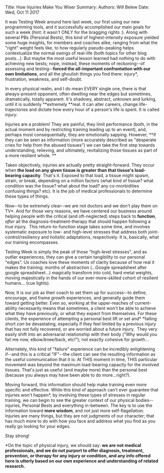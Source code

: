 Title:   How Injuries Make You Wiser
Summary: 
Authors: Will Belew
Date:    Wed, Oct 11 2017
        

It was Testing Week around here last week, our first using our new programming tools, and it successfully accomplished our main goals for such a week (hint: it wasn't ONLY for the bragging rights :). Along with several PBs (Personal Bests), this kind of highest-intensity exposure yielded some huge insights, for members and coaches alike, ranging from what the "right" weight feels like, to how regularly pseudo-peaking helps contextualize the normal swings of real-life (both topics for other blog posts...). But maybe the most useful lesson learned had nothing to do with achieving new bests; nope, instead, these moments of reckoning--of assessing and testing--**forced the all-important confrontation with our own limitations**, and all the ghoulish things you find there: injury*, frustration, weakness, and self-doubt.

In every physical realm, and I do mean EVERY single one, there is that always-present opponent, often dwelling near the edges but sometimes, dramatically, totally apparent. It's shadowy, abstract, unknown and lurking, until it is suddenly **extremely **real. It can alter careers, change life-trajectories and dictate how every hour of a person's life is spent. It is called *injury*. 

Injuries are a problem! They are painful, they limit performance (both, in the actual moment and by restricting training leading up to an event), and, perhaps most consequentially, they are emotionally sapping. However, **if they can be seen as information (more accurately described as "desperate cries for help from the abused tissues") we can take the first step towards understanding, relieving, and ultimately, revitalizing those tissues as part of a more resilient whole. **

Taken objectively, injuries are actually pretty straight-forward. They occur when **the load on any given tissue is greater than that tissue's load-bearing capacity**. That's it. Exposed to that load, a tissue might spasm, strain, or break, depending on a million factors (what kind of tissue? what condition was the tissue? what about the load? any co-morbidities confusing things? etc). It is the job of medical professionals to determine these types of things.

Now--to be extremely clear--we are not doctors and we don't play them on TV*. And for those very reasons, we have centered our business around helping people with the critical (and oft-neglected) steps back to **function**, *after* all the diagnosis-treatment-therapy that should happen following a true injury.  This return-to-function stage takes some time, and involves systematic exposure to low- and high-level stresses that address both joint-control/resiliency and holisitic adaptations, respectively. It is, basically, what our training encompasses. 

Testing Week is simply the peak of those "high-level stresses", and as outlier experiences, they can give a certain tangibility to our personal "edges". Us coaches love these moments of clarity because of how real it makes the training: months of abstraction (...Google spreadsheet after google spreadsheet...) magically transform into cold, hard metal weights, moving majestically in the hands of our ever-more-skilled cohort of resilient humans... (cue lights). 

Now, It is our job as their coach to set them up for success--to define, encourage, and frame growth experiences, and generally guide them toward getting better. Even so, working at the upper-reaches of current-ability necessarily means that sometimes, a client won't be able to achieve what they have previously, or what they expect from themselves. For these clients, the experience of attempting a personal best lift or set and* *falling short *can* be devastating, especially if they feel limited by a previous injury that has not fully recovered, or are worried about a future injury.  They very easily shift into an adversarial relationship with their body ("Why would you fail me now, elbow/knee/back, etc!"); not exactly cohesive for growth...

Alternately, this kind of "failure" experience can be incredibly enlightening if--and this is a critical "IF"--the client can see the resulting information as the useful communication that it is: At THIS moment in time, THIS particular movement was beyond the maximum load-bearing capacity for the involved tissues. That's just as useful (and maybe more) than the personal best (because you always may have been able to do more...right?).

Moving forward, this information should help make training even more specific and effective. While this kind of approach can't ever guarantee that injuries won't happen*, by involving these types of stresses in regular training, we can begin to see the greater context of our physical bodies--injuries, Personal Bests and everything in-between. The key is to use the information toward **more wisdom**, and not just more self-flagellation. Injuries are many things, but they are not judgments of our character; that has much more to do with how you face and address what you find as you really go looking for your edges.

Stay strong! 

*On the topic of physical injury, we should say: **we are not medical professionals, and we do not purport to offer diagnosis, treatment, prevention, or therapy for any injury or condition, and any info offered here is utterly based on our own experience and understanding of related research.**


